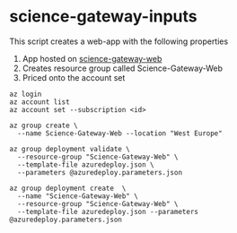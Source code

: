 # science-gateway-inputs

This script creates a web-app with the following properties
1) App hosted on [science-gateway-web](http://science-gateway-inputs.azurewebsites.net)
2) Creates resource group called Science-Gateway-Web
3) Priced onto the account set 

```
az login
az account list
az account set --subscription <id>

az group create \
  --name Science-Gateway-Web --location "West Europe"

az group deployment validate \
  --resource-group "Science-Gateway-Web" \
  --template-file azuredeploy.json \
  --parameters @azuredeploy.parameters.json

az group deployment create  \
  --name "Science-Gateway-Web" \
  --resource-group "Science-Gateway-Web" \
  --template-file azuredeploy.json --parameters @azuredeploy.parameters.json
  ```
